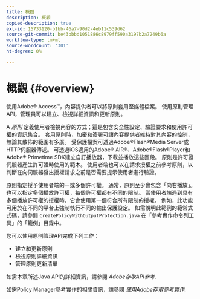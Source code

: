 ```yaml
---
title: 概觀
description: 概觀
copied-description: true
exl-id: 15733120-b1bb-46a7-90d2-4eb11c539d62
source-git-commit: be43bbbd1051886c8979ff590a3197b2a7249b6a
workflow-type: tm+mt
source-wordcount: '301'
ht-degree: 0%

---
```


# 概觀  {#overview}

使用Adobe® Access™，內容提供者可以將原則套用至媒體檔案。 使用原則管理API，管理員可以建立、檢視詳細資訊和更新原則。

A *原則* 定義使用者檢視內容的方式；這是包含安全性設定、驗證要求和使用許可權的資訊集合。 套用原則時，加密和簽署可讓內容提供者維持對其內容的控制，無論其散佈的範圍有多廣。 受保護檔案可透過Adobe®Flash®Media Server或HTTP伺服器傳送。 可透過iOS適用的Adobe® AIR®、Adobe®Flash®Player和Adobe® Primetime SDK建立自訂播放器，下載並播放這些區段。 原則是許可證伺服器產生許可證時使用的範本。 使用者端也可以在請求授權之前參考原則，以判斷在向伺服器發出授權請求之前是否需要提示使用者進行驗證。

原則指定授予使用者端的一或多個許可權。 通常，原則至少會包含「向右播放」。 也可以指定多個播放許可權，每個許可權都有不同的限制。 當使用者端遇到具有多個播放許可權的授權時，它會使用第一個符合所有限制的授權。 例如，此功能可用於在不同的平台上強制執行不同的輸出保護設定。 如需說明此範例的範常式式碼，請參閱 `CreatePolicyWithOutputProtection.java` 在「參考實作命令列工具」的「範例」目錄中。

您可以使用原則管理API完成下列工作：

* 建立和更新原則
* 檢視原則詳細資訊
* 管理原則更新清單

如需本章所述Java API的詳細資訊，請參閱 *Adobe存取API參考*.

如需Policy Manager參考實作的相關資訊，請參閱 *使用Adobe存取參考實作*.
